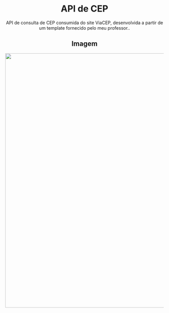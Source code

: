 <div align=center>
  <h1>API de CEP</h1>
  API de consulta de CEP consumida do site ViaCEP, desenvolvida a partir de um template fornecido pelo meu professor..
</div>
<div align=center>
<h2>Imagem</h2>

<img width="1685" height="810" alt="image" src="https://github.com/user-attachments/assets/259ac424-1e11-44e4-86e4-580bdb127c60" />

</div>


